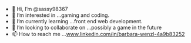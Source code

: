- 👋 Hi, I’m @sassy98367
- 👀 I’m interested in ...gaming and coding.
- 🌱 I’m currently learning ...front end web development.
- 💞️ I’m looking to collaborate on ...possibly a game in the future
- 📫 How to reach me ...www.linkedin.com/in/barbara-wenzl-4a9b83252

<!---
sassy98367/sassy98367 is a ✨ special ✨ repository because its `README.md` (this file) appears on your GitHub profile.
You can click the Preview link to take a look at your changes.
--->
